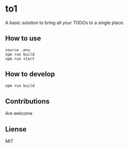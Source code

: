 # to1

A basic solution to bring all your TODOs to a single place.

## How to use

```
source .env
npm run build
npm run start
```

## How to develop

```sh
npm run build
```

## Contributions

Are welcome

## Liense

MIT
